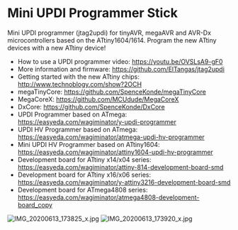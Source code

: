 # Mini UPDI Programmer Stick
Mini UPDI programmer (jtag2updi) for tinyAVR, megaAVR and AVR-Dx microcontrollers based on the ATtiny1604/1614. Program the new ATtiny devices with a new ATtiny device!

- How to use a UPDI programmer video: https://youtu.be/OVSLsA9-gF0
- More information and firmware: https://github.com/ElTangas/jtag2updi
- Getting started with the new ATtiny chips: http://www.technoblogy.com/show?2OCH
- megaTinyCore: https://github.com/SpenceKonde/megaTinyCore
- MegaCoreX: https://github.com/MCUdude/MegaCoreX
- DxCore: https://github.com/SpenceKonde/DxCore
- UPDI Programmer based on ATmega: https://easyeda.com/wagiminator/y-updi-programmer
- UPDI HV Programmer based on ATmega: https://easyeda.com/wagiminator/atmega-updi-hv-programmer
- Mini UPDI HV Programmer based on ATtiny1604: https://easyeda.com/wagiminator/attiny1604-updi-hv-programmer
- Development board for ATtiny x14/x04 series: https://easyeda.com/wagiminator/attiny-814-development-board-smd
- Development board for ATtiny x16/x06 series: https://easyeda.com/wagiminator/y-attiny3216-development-board-smd
- Development board for ATmega4808 series: https://easyeda.com/wagiminator/atmega4808-development-board_copy

![IMG_20200613_173825_x.jpg](https://image.easyeda.com/pullimage/icfYq77BBZRDNswbE3f3vRKpzrFgV8p63hpvzKs4.jpeg)
![IMG_20200613_173920_x.jpg](https://image.easyeda.com/pullimage/qU5N95pMje5yX9TScD6FCIrOMVn27a4kgl2rreWa.jpeg)

